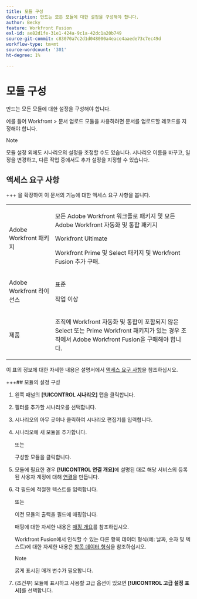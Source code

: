 ```yaml
---
title: 모듈 구성
description: 만드는 모든 모듈에 대한 설정을 구성해야 합니다.
author: Becky
feature: Workfront Fusion
exl-id: ae82d1fe-31e1-424a-9c1a-42dc1a20b749
source-git-commit: c83070a7c2d1d048000a4eace4aaede73c7ec49d
workflow-type: tm+mt
source-wordcount: '301'
ht-degree: 1%

---
```


# 모듈 구성

만드는 모든 모듈에 대한 설정을 구성해야 합니다.

예를 들어 Workfront > 문서 업로드 모듈을 사용하려면 문서를 업로드할 레코드를 지정해야 합니다.

>[!NOTE]
>
>모듈 설정 외에도 시나리오의 설정을 조정할 수도 있습니다. 시나리오 이름을 바꾸고, 일정을 변경하고, 다른 작업 중에서도 추가 설정을 지정할 수 있습니다.

## 액세스 요구 사항

+++ 을 확장하여 이 문서의 기능에 대한 액세스 요구 사항을 봅니다.

<table style="table-layout:auto">
 <col> 
 <col> 
 <tbody> 
  <tr> 
   <td role="rowheader">Adobe Workfront 패키지</td> 
   <td> <p>모든 Adobe Workfront 워크플로 패키지 및 모든 Adobe Workfront 자동화 및 통합 패키지</p><p>Workfront Ultimate</p><p>Workfront Prime 및 Select 패키지 및 Workfront Fusion 추가 구매.</p> </td> 
  </tr> 
  <tr data-mc-conditions=""> 
   <td role="rowheader">Adobe Workfront 라이선스</td> 
   <td> <p>표준</p><p>작업 이상</p> </td> 
  </tr> 
  <tr> 
   <td role="rowheader">제품</td> 
   <td>
   <p>조직에 Workfront 자동화 및 통합이 포함되지 않은 Select 또는 Prime Workfront 패키지가 있는 경우 조직에서 Adobe Workfront Fusion을 구매해야 합니다.</li></ul>
   </td> 
  </tr>
 </tbody> 
</table>

이 표의 정보에 대한 자세한 내용은 설명서에서 [액세스 요구 사항](/help/workfront-fusion/references/licenses-and-roles/access-level-requirements-in-documentation.md)을 참조하십시오.

+++## 모듈의 설정 구성

1. 왼쪽 패널의 **[!UICONTROL 시나리오]** 탭을 클릭합니다.
1. 필터를 추가할 시나리오를 선택합니다.
1. 시나리오의 아무 곳이나 클릭하여 시나리오 편집기를 입력합니다.
1. 시나리오에 새 모듈을 추가합니다.

   또는

   구성할 모듈을 클릭합니다.

1. 모듈에 필요한 경우 **[!UICONTROL 연결 개요]**&#x200B;에 설명된 대로 해당 서비스의 등록된 사용자 계정에 대해 [연결](/help/workfront-fusion/get-started-with-fusion/understand-fusion/connection-overview.md)을 만듭니다.
1. 각 필드에 적절한 텍스트를 입력합니다.

   또는

   이전 모듈의 출력을 필드에 매핑합니다.

   매핑에 대한 자세한 내용은 [매핑 개요](/help/workfront-fusion/get-started-with-fusion/understand-fusion/mapping-overview.md)를 참조하십시오.

   Workfront Fusion에서 인식할 수 있는 다른 항목 데이터 형식(예: 날짜, 숫자 및 텍스트)에 대한 자세한 내용은 [항목 데이터 형식](/help/workfront-fusion/references/mapping-panel/data-types/item-data-types.md)을 참조하십시오.

   >[!NOTE]
   >
   >굵게 표시된 매개 변수가 필요합니다.

1. (조건부) 모듈에 표시하고 사용할 고급 옵션이 있으면 **[!UICONTROL 고급 설정 표시]**&#x200B;를 선택합니다.
